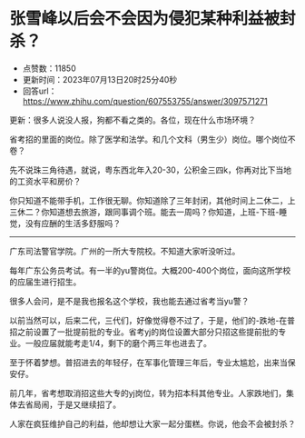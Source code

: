 # 张雪峰以后会不会因为侵犯某种利益被封杀？
- 点赞数：11850
- 更新时间：2023年07月13日20时25分40秒
- 回答url：https://www.zhihu.com/question/607553755/answer/3097571271
<body>
 <p data-pid="nvq3TQrd">更新：很多人说没人报，狗都不看之类的。各位，现在什么市场环境？</p>
 <p data-pid="O7bzk291">省考招的里面的岗位。除了医学和法学。和几个文科（男生少）岗位。哪个岗位不卷？</p>
 <p data-pid="zf7SlYbF">先不说珠三角待遇，就说，粤东西北年入20-30，公积金三四k，你再对比下当地的工资水平和房价？</p>
 <p data-pid="_PS38Tld">你只知道不能带手机，工作很无聊。你知道除了三年封闭，其他时间上二休二，上三休二？你知道想去旅游，跟同事调个班。能去一周吗？你知道，上班-下班-睡觉，没有应酬的生活多舒服吗？</p>
 <hr>
 <p data-pid="4TvQGjjc">广东司法警官学院。广州的一所大专院校。不知道大家听没听过。</p>
 <p data-pid="0b0kME3g">每年广东公务员考试。有一半的yu警岗位。大概200-400个岗位，面向这所学校的应届生进行招生。</p>
 <p data-pid="8vOdv5E6">很多人会问，是不是我也报名这个学校，我也能去通过省考当yu警？</p>
 <p data-pid="ZYIL7kfj">以前当然可以，后来二代，三代们，好像觉得卷不过了，于是，他们的-跌地-在普招之前设置了一批提前批的专业。省考yj的岗位设置大部分只招这些提前批的专业。一般应届就能考走1/4，剩下的磨个两三年也进去了。</p>
 <p data-pid="_FlUYS-I">至于怀着梦想。普招进去的年轻仔，在军事化管理三年后，专业太尴尬，出来当保安仔。</p>
 <p data-pid="JnOSf9jW">前几年，省考想取消招这些大专的yj岗位，转为招本科其他专业。人家跌地们，集体去省局闹，于是又继续招了。</p>
 <p data-pid="_8-9oR2W">人家在疯狂维护自己的利益，他却想让大家一起分蛋糕。你说，他会不会被封杀？</p>
</body>
